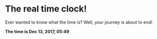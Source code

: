 # The real time clock!

Ever wanted to know what the time is? Well, your journey is about to end!

**The time is Dec 13, 2017, 05:49**